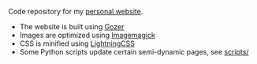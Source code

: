 Code repository for my [personal website](https://www.dannyvankooten.com).

- The website is built using [Gozer](https://github.com/dannyvankooten/gozer/)
- Images are optimized using [Imagemagick](https://imagemagick.org/)
- CSS is minified using [LightningCSS](https://lightningcss.dev/)
- Some Python scripts update certain semi-dynamic pages, see [scripts/](scripts/)
